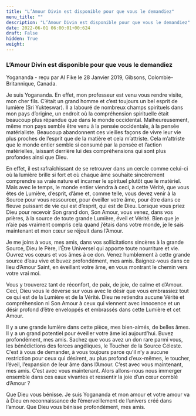 ```yaml
---
title: "L’Amour Divin est disponible pour que vous le demandiez"
menu_title: ""
description: "L’Amour Divin est disponible pour que vous le demandiez"
date: 2022-06-01 06:00:01+00:624
draft: False
hidden: True
weight:
---
```

### L’Amour Divin est disponible pour que vous le demandiez

Yogananda - reçu par Al Fike le 28 Janvier 2019, Gibsons, Colombie-Britannique, Canada.

Je suis Yogananda. En effet, mon professeur est venu vous rendre visite, mon cher fils. C’était un grand homme et c’est toujours un bel esprit de lumière (Sri Yukteswar). Il a labouré de nombreux champs spirituels dans mon pays d’origine, un endroit où la compréhension spirituelle était beaucoup plus répandue que dans le monde occidental. Malheureusement, même mon pays semble être venu à la pensée occidentale, à la pensée matérialiste. Beaucoup abandonnent ces vieilles façons de vivre leur vie plus proches de l’esprit que de la matière et cela m’attriste. Cela m’attriste que le monde entier semble si consumé par la pensée et l’action matérielles, laissant derrière lui des compréhensions qui sont plus profondes ainsi que Dieu.

En effet, il est rafraîchissant de se retrouver dans un cercle comme celui-ci où la lumière brille si fort et où chaque âme souhaite sincèrement comprendre sa vraie nature et incarner le spirituel plutôt que le matériel. Mais avec le temps, le monde entier viendra à ceci, à cette Vérité, que vous êtes de Lumière, d’esprit, d’âme et, comme telle, vous devez venir à la Source pour vous ressourcer, pour éveiller votre âme, pour être dans ce fleuve puissant de vie qui est d’esprit, qui est de Dieu. Lorsque vous priez Dieu pour recevoir Son grand don, Son Amour, vous venez, dans vos prières, à la source de toute grande Lumière, éveil et Vérité. Bien que je n’aie pas vraiment compris cela quand j’étais dans votre monde, je le sais maintenant et mon cœur se réjouit dans l’Amour.

Je me joins à vous, mes amis, dans vos sollicitations sincères à la grande Source, Dieu le Père, l’Être Universel qui apporte toute nourriture et vie. Ouvrez vos cœurs et vos âmes à ce don. Venez humblement à cette grande source d’eau vive et buvez profondément, mes amis. Baignez-vous dans ce lieu d’Amour Saint, en éveillant votre âme, en vous montrant le chemin vers votre vrai moi.

Vous y trouverez tant de réconfort, de paix, de joie, de calme et d’Amour. Ceci, Dieu vous le déverse sur vous avec le désir que vous embrassiez tout ce qui est de la Lumière et de la Vérité. Dieu ne retiendra aucune Vérité et compréhension ni Son Amour à ceux qui viennent avec innocence et un désir profond d’être enveloppés et embrassés dans cette Lumière et cet Amour.

Il y a une grande lumière dans cette pièce, mes bien-aimés, de belles âmes. Il y a un grand potentiel pour éveiller votre âme ici aujourd’hui. Buvez profondément, mes amis. Sachez que vous avez un don rare parmi vous, les bénédictions des forces angéliques, le Toucher de la Source Céleste. C’est à vous de demander, à vous toujours parce qu’il n’y a aucune restriction pour ceux qui désirent, au plus profond d’eux-mêmes, le toucher, l’éveil, l’expansion de leur âme dans l’Amour. C’est avec vous maintenant, mes amis. C’est avec vous maintenant. Alors allons-nous nous immerger ensemble dans ces eaux vivantes et ressentir la joie d’un cœur comblé d’Amour ?

Que Dieu vous bénisse. Je suis Yogananda et mon amour et votre amour va à Dieu en reconnaissance de l’émerveillement de l’univers créé dans l’amour. Que Dieu vous bénisse profondément, mes amis.
